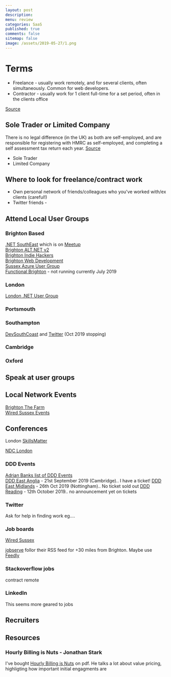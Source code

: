 ```yaml
---
layout: post
description: 
menu: review
categories: SaaS 
published: true 
comments: false
sitemap: false
image: /assets/2019-05-27/1.png
---
```


# Terms

- Freelance - usually work remotely, and for several clients, often simultaneously. Common for web developers.
- Contractor - usually work for 1 client full-time for a set period, often in the clients office

[Source](https://www.simplybusiness.co.uk/knowledge/articles/2016/05/difference-between-freelancer-and-contractor/)  

## Sole Trader or Limited Company

There is no legal difference (in the UK) as both are self-employed, and are responsible for registering with HMRC as self-employed, and completing a self assessment tax return each year. [Source](https://www.simplybusiness.co.uk/knowledge/articles/2016/05/difference-between-freelancer-and-contractor/)

- Sole Trader
- Limited Company


## Where to look for freelance/contract work

- Own personal network of friends/colleagues who you've worked with/ex clients (careful!)
- Twitter friends - 

## Attend Local User Groups

### Brighton Based

[.NET SouthEast](http://www.dotnetsoutheast.co.uk/) which is on [Meetup]()  
[Brighton ALT.NET v2](https://www.meetup.com/brightonaltdotnet/)  
[Brighton Indie Hackers](https://www.meetup.com/Brighton-Indie-Hackers/)   
[Brighton Web Development](https://www.meetup.com/Brighton-Web-Development-Meetup/)    
[Sussex Azure User Group](https://sussexazure.uk/)  
[Functional Brighton](https://www.meetup.com/Functional-Brighton/)  - not running currently July 2019

### London

[London .NET User Group](https://www.meetup.com/London-NET-User-Group/)  

### Portsmouth  

### Southampton  

[DevSouthCoast](https://www.meetup.com/developersouthcoast/) and [Twitter](https://twitter.com/DevSouthCoast) (Oct 2019 stopping)

### Cambridge  

### Oxford  

## Speak at user groups

## Local Network Events

[Brighton The Farm](https://www.brightonfarm.com/)  
[Wired Sussex Events](https://www.wiredsussex.com/event-calendar/)  

## Conferences

London
[SkillsMatter](https://skillsmatter.com/)  

[NDC London](https://ndc-london.com/)  

### DDD Events

[Adrian Banks list of DDD Events](https://blog.adrianbanks.co.uk/ddd-grouped.html)  
[DDD East Anglia](https://www.dddeastanglia.com/)  - 21st September 2019 (Cambridge).. I have a ticket!
[DDD East Midlands](https://www.dddeastmidlands.com/) - 26th Oct 2019 (Nottingham).. No ticket sold out 
[DDD Reading]() - 12th October 2019.. no announcement yet on tickets

### Twitter

Ask for help in finding work eg.... 

### Job boards

[Wired Sussex](https://www.wiredsussex.com/jobs/jobsearch.asp)  

[jobserve](https://www.jobserve.com) follor their RSS feed for +30 miles from Brighton. Maybe use [Feedly](https://feedly.com)

### Stackoverflow jobs

contract
remote

### LinkedIn

This seems more geared to jobs

## Recruiters

## Resources

### Hourly Billing is Nuts - Jonathan Stark

I've bought [Hourly Billing is Nuts](https://jonathanstark.com/hbin) on pdf. He talks a lot about value pricing, highligting how important initial engagments are
